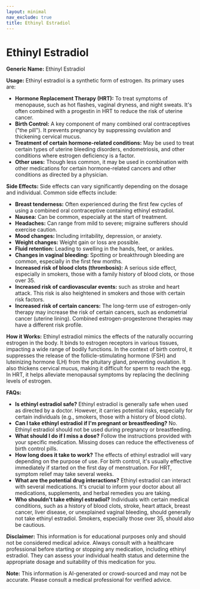 ```yaml
---
layout: minimal
nav_exclude: true
title: Ethinyl Estradiol
---
```


# Ethinyl Estradiol

**Generic Name:** Ethinyl Estradiol

**Usage:** Ethinyl estradiol is a synthetic form of estrogen.  Its primary uses are:

* **Hormone Replacement Therapy (HRT):** To treat symptoms of menopause, such as hot flashes, vaginal dryness, and night sweats.  It's often combined with a progestin in HRT to reduce the risk of uterine cancer.
* **Birth Control:**  A key component of many combined oral contraceptives ("the pill"). It prevents pregnancy by suppressing ovulation and thickening cervical mucus.
* **Treatment of certain hormone-related conditions:**  May be used to treat certain types of uterine bleeding disorders, endometriosis, and other conditions where estrogen deficiency is a factor.
* **Other uses:** Though less common, it may be used in combination with other medications for certain hormone-related cancers and other conditions as directed by a physician.


**Side Effects:**  Side effects can vary significantly depending on the dosage and individual. Common side effects include:

* **Breast tenderness:** Often experienced during the first few cycles of using a combined oral contraceptive containing ethinyl estradiol.
* **Nausea:**  Can be common, especially at the start of treatment.
* **Headaches:**  Can range from mild to severe; migraine sufferers should exercise caution.
* **Mood changes:** Including irritability, depression, or anxiety.
* **Weight changes:**  Weight gain or loss are possible.
* **Fluid retention:**  Leading to swelling in the hands, feet, or ankles.
* **Changes in vaginal bleeding:**  Spotting or breakthrough bleeding are common, especially in the first few months.
* **Increased risk of blood clots (thrombosis):** A serious side effect, especially in smokers, those with a family history of blood clots, or those over 35.
* **Increased risk of cardiovascular events:** such as stroke and heart attack.  This risk is also heightened in smokers and those with certain risk factors.
* **Increased risk of certain cancers:**  The long-term use of estrogen-only therapy may increase the risk of certain cancers, such as endometrial cancer (uterine lining).  Combined estrogen-progesterone therapies may have a different risk profile.


**How it Works:** Ethinyl estradiol mimics the effects of the naturally occurring estrogen in the body. It binds to estrogen receptors in various tissues, impacting a wide range of bodily functions.  In the context of birth control, it suppresses the release of the follicle-stimulating hormone (FSH) and luteinizing hormone (LH) from the pituitary gland, preventing ovulation.  It also thickens cervical mucus, making it difficult for sperm to reach the egg. In HRT, it helps alleviate menopausal symptoms by replacing the declining levels of estrogen.


**FAQs:**

* **Is ethinyl estradiol safe?**  Ethinyl estradiol is generally safe when used as directed by a doctor. However, it carries potential risks, especially for certain individuals (e.g., smokers, those with a history of blood clots).
* **Can I take ethinyl estradiol if I'm pregnant or breastfeeding?**  No. Ethinyl estradiol should not be used during pregnancy or breastfeeding.
* **What should I do if I miss a dose?**  Follow the instructions provided with your specific medication.  Missing doses can reduce the effectiveness of birth control pills.
* **How long does it take to work?**  The effects of ethinyl estradiol will vary depending on the purpose of use. For birth control, it's usually effective immediately if started on the first day of menstruation.  For HRT, symptom relief may take several weeks.
* **What are the potential drug interactions?**  Ethinyl estradiol can interact with several medications.  It's crucial to inform your doctor about all medications, supplements, and herbal remedies you are taking.
* **Who shouldn't take ethinyl estradiol?**  Individuals with certain medical conditions, such as a history of blood clots, stroke, heart attack, breast cancer, liver disease, or unexplained vaginal bleeding, should generally not take ethinyl estradiol.  Smokers, especially those over 35, should also be cautious.

**Disclaimer:** This information is for educational purposes only and should not be considered medical advice.  Always consult with a healthcare professional before starting or stopping any medication, including ethinyl estradiol.  They can assess your individual health status and determine the appropriate dosage and suitability of this medication for you.


**Note:** This information is AI-generated or crowd-sourced and may not be accurate. Please consult a medical professional for verified advice.